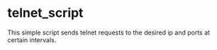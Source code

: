 # telnet_script
This simple script sends telnet requests to the desired ip and ports at certain intervals.
